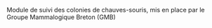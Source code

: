 Module de suivi des colonies de chauves-souris, mis en place par le Groupe Mammalogique Breton (GMB)
